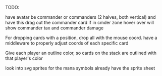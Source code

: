 TODO:

have avatar be commander or commanders (2 halves, both vertical) and have this drag out the commander card if in cmder zone
hover over will show commander tax and commander damage


For dropping cards with a position, drop all with the mouse coord.
    have a middleware to properly adjust coords of each specific card



Give each player an outline color, so cards on the stack are outlined with that player's color

look into svg sprites for the mana symbols
already have the sprite sheet
